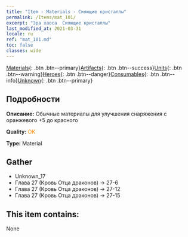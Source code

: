 ```yaml
---
title: "Item - Materials - Сияющие кристаллы"
permalink: /Items/mat_101/
excerpt: "Эра хаоса  Сияющие кристаллы"
last_modified_at: 2021-03-31
locale: ru
ref: "mat_101.md"
toc: false
classes: wide
---
```

 [Materials](/ru/Items/){: .btn .btn--primary}[Artifacts](/ru/Items/Artifacts/){: .btn .btn--success}[Units](/ru/Items/Units/){: .btn .btn--warning}[Heroes](/ru/Items/Heroes/){: .btn .btn--danger}[Consumables](/ru/Items/Consumables/){: .btn .btn--info}[Unknown](/ru/Items/Unknown/){: .btn .btn--primary}

## Подробности
 **Описание:** Обычные материалы для улучшения снаряжения c оранжевого +5 до красного

 **Quality:** <span style="color: #FF8C00">OK</span>

 **Type:** Material

## Gather

*    Unknown_17 
*    Глава 27 (Кровь Отца драконов) -> 27-6 
*    Глава 27 (Кровь Отца драконов) -> 27-12 
*    Глава 27 (Кровь Отца драконов) -> 27-15 

## This item contains:

  None

